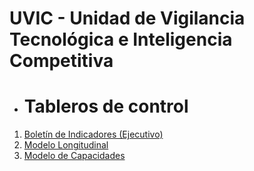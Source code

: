 # UVIC - Unidad de Vigilancia Tecnológica e Inteligencia Competitiva

- # Tableros de control
1. [Boletín de Indicadores (Ejecutivo)](https://app.powerbi.com/view?r=eyJrIjoiN2QzMmIyZmQtMzAxZC00YTIyLWE5NzgtMWUzYWZiNzdmNGM4IiwidCI6ImIxNTk2YThmLWMxNzYtNGNlZS1hN2ZhLTNjMTk1YjY0MTA1MSIsImMiOjR9)
2. [Modelo Longitudinal](https://app.powerbi.com/view?r=eyJrIjoiZjI3YjcwZWEtOWUyYy00YzEwLTgzMDMtYjgyZjA0YTg2YmM0IiwidCI6ImIxNTk2YThmLWMxNzYtNGNlZS1hN2ZhLTNjMTk1YjY0MTA1MSIsImMiOjR9)
3. [Modelo de Capacidades](https://app.powerbi.com/view?r=eyJrIjoiMTMyNTU3M2UtNzY3NC00YWExLTllZjktZmQ3NWYxMmEzOTVhIiwidCI6ImIxNTk2YThmLWMxNzYtNGNlZS1hN2ZhLTNjMTk1YjY0MTA1MSIsImMiOjR9)

